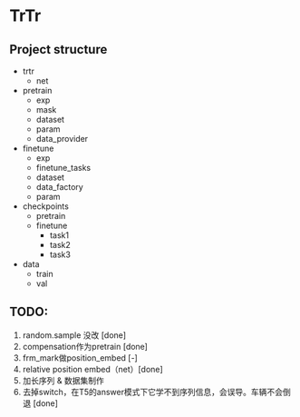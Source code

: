 # TrTr

## Project structure

- trtr
  - net
- pretrain
  - exp
  - mask
  - dataset
  - param
  - data_provider
- finetune
  - exp
  - finetune_tasks
  - dataset
  - data_factory
  - param
- checkpoints
  - pretrain
  - finetune
    - task1
    - task2
    - task3
- data
  - train
  - val


## TODO:

1. random.sample 没改 [done]
2. compensation作为pretrain [done]
3. frm_mark做position_embed [-]
4. relative position embed（net）[done]
5. 加长序列 & 数据集制作
6. 去掉switch，在T5的answer模式下它学不到序列信息，会误导。车辆不会倒退 [done]


